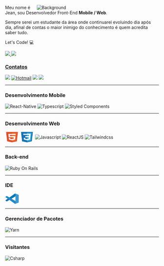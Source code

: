 <!-- <img src="https://raw.githubusercontent.com/MicaelliMedeiros/micaellimedeiros/master/image/computer-illustration.png" min-width="400px" max-width="400px" width="400px" align="right" alt="Background"> -->

<!-- <img min-width="400px" max-width="400px" width="400px" align="right" alt="Background"    src="https://res.cloudinary.com/hy4kyit2a/f_auto,fl_lossy,q_70/learn/trails/force_com_dev_beginner/39ed2e90cae0e0428a8ea1a110425370_icon.png"> -->

<!-- <img  min-width="400px" max-width="400px" width="400px" align="right" alt="Background" 
     src="https://www.ftxinfotech.com/wp-content/uploads/2020/06/hire-mobile-app-developer.png"> -->

<!-- <img  min-width="400px" max-width="400px" width="400px" align="right" alt="Background" 
     src="https://www.redhat.com/cms/managed-files/dev-studio-vector-graphic-500x415.png"> -->

<img  min-width="400px" max-width="400px" width="400px" align="right" alt="Background" 
     src="https://origamistudios.us/wp-content/uploads/2018/10/hire-iOS-developer.svg">

<p align="left"> 
  
  Meu nome é Jean, sou Desenvolvedor Front-End <strong>Mobile / Web</strong>.<br>
  
  Sempre serei um estudante da área onde continuarei evoluindo dia após dia, afinal de contas o maior inimigo do conhecimento é quem acredita saber tudo.

  Let's Code! 💻

</p>

<!-- Painel de Trabalhos -->

<div>
  
  <a href="https://github.com/jeansilvany">
    
<p float="left">
         <img src="https://github-readme-stats.vercel.app/api?username=jeansilvany&show_icons=true&theme=dracula&include_all_commits=true&count_private=true&border_radius"/> 
         <img src="https://github-readme-stats.vercel.app/api/top-langs/?username=jeansilvany&layout=compact&langs_count=7&theme=dracula&border_radius"/>  
</p>
      
</div>

<!-- Contatos -->

  <h3> Contatos </h3>

 <p align="left">
 
  <a href="https://www.linkedin.com/in/jeansilvany/" alt="Linkedin">
        <img src="https://img.shields.io/badge/-Linkedin-0e76a8?style=flat-square&logo=Linkedin&logoColor=white&link=" /></a>
  
   <a href="mailto:jeansilvany@hotmail.com" alt="Hotmail">
        <img alt="Hotmail" src="https://img.shields.io/badge/-Hotmail-0078D4?style=flat-square&logo=microsoft-outlook&logoColor=white" /></a>

  <a href="https://api.whatsapp.com/send?phone=5571996793069&text=Seja%20cordial." alt="WhatsApp">
        <img src="https://img.shields.io/badge/-WhatsApp-25d366?style=flat-square&labelColor=25d366&logo=whatsapp&logoColor=white&link="/></a>

<!--   <a href="https://www.facebook.com/jeansilvany" alt="Facebook">
        <img src="https://img.shields.io/badge/-Facebook-3b5998?style=flat-square&labelColor=3b5998&logo=facebook&logoColor=white&link="/></a> -->

  <a href="https://www.instagram.com/jeansilvany93/" alt="Instagram">
        <img src="https://img.shields.io/badge/-Instagram-DF0174?style=flat-square&labelColor=DF0174&logo=instagram&logoColor=white&link="/></a>
</p>  
      <hr>

<!-- Tecnologias -->

<div style="display: inline_block">
  
   <h3> Desenvolvimento Mobile </h3>

 <img align="center" title='React-Native' alt="React-Native" height="35" width="45" src="https://cdn.jsdelivr.net/gh/devicons/devicon/icons/react/react-original.svg" />
  
 <img align="center" title='Typescript' alt="Typescript" height="35" width="45" src="https://cdn.jsdelivr.net/gh/devicons/devicon/icons/typescript/typescript-original.svg" />
  
 <img align="center" title='Styled Components' alt="Styled Components" height="35" width="45" src="https://miro.medium.com/max/480/1*Iohnw2aOQ5EBghVoqKA7VA.png" />

  <hr>
  

 <h3> Desenvolvimento Web </h3>

 <img align="center" title='HTML5' alt="HTM5L" height="35" width="45" src="https://raw.githubusercontent.com/devicons/devicon/master/icons/html5/html5-original.svg">

 <img align="center" title='CSS3' alt="CSS3" height="35" width="45" src="https://raw.githubusercontent.com/devicons/devicon/master/icons/css3/css3-original.svg">
  
 <img align="center" title='Javascript' alt="Javascript" height="35" width="45" src="https://cdn.jsdelivr.net/gh/devicons/devicon/icons/javascript/javascript-original.svg" />
  
 <img align="center" title='ReactJS' alt="ReactJS" height="35" width="45" src="https://cdn.jsdelivr.net/gh/devicons/devicon/icons/react/react-original.svg" />

 <img align="center" title='Tailwindcss' alt="Tailwindcss" height="35" width="45" src="https://cdn.jsdelivr.net/gh/devicons/devicon/icons/tailwindcss/tailwindcss-plain.svg" />

 <hr>
  
   <h3> Back-end </h3>

 <img align="center" title='Ruby On Rails' alt="Ruby On Rails" height="35" width="45" src="https://cdn.jsdelivr.net/gh/devicons/devicon/icons/rails/rails-plain-wordmark.svg" />
   
 <hr>



  <h3> IDE </h3>
  
  <img align="center" title='VS Code' alt="VS Code" height="35" width="45" src="https://raw.githubusercontent.com/devicons/devicon/9f4f5cdb393299a81125eb5127929ea7bfe42889/icons/vscode/vscode-original.svg" />

  <hr>
  
   <h3> Gerenciador de Pacotes </h3>

 <img align="center" title='Yarn' alt="Yarn" height="35" width="45" src="https://cdn.jsdelivr.net/gh/devicons/devicon/icons/yarn/yarn-original.svg" />

  <hr>

 <!-- Contador de visitas -->

 <h3> Visitantes </h3>

 <div>

<img align="center" alt="Csharp" height="30" width="150" src="https://komarev.com/ghpvc/?username=jeansilvany&color=green" alt="jeansilvany" /> <br>

 </div>
